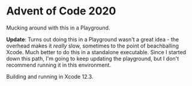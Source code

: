 # Advent of Code 2020

Mucking around with this in a Playground.

**Update**: Turns out doing this in a Playground wasn't a great idea - the overhead makes it _really_ slow, sometimes to the point of beachballing Xcode. Much better to do this in a standalone executable. Since I started down this path, I'm going to keep updating the playground, but I don't recommend running it in this environment.

Building and running in Xcode 12.3.
